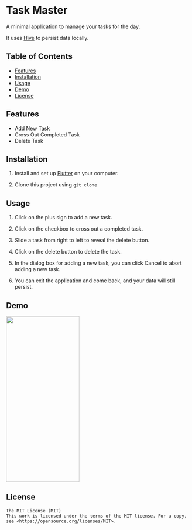 # Task Master

A minimal application to manage your tasks for the day. 

It uses [Hive](https://github.com/isar/hive) to persist data locally.

## Table of Contents

- [Features](#features)
- [Installation](#installation)
- [Usage](#usage)
- [Demo](#demo)
- [License](#license)

## Features

- Add New Task
- Cross Out Completed Task
- Delete Task 

## Installation
1. Install and set up [Flutter](https://docs.flutter.dev/get-started/install) on your computer. 

2. Clone this project using `git clone`

## Usage
1. Click on the plus sign to add a new task.

2. Click on the checkbox to cross out a completed task.

3. Slide a task from right to left to reveal the delete button. 

4. Click on the delete button to delete the task.

5. In the dialog box for adding a new task, you can click Cancel to abort adding a new task.

6. You can exit the application and come back, and your data will still persist.


## Demo

<img src="./documenation/demo.gif" width="200" height="450">

## License
```
The MIT License (MIT)
This work is licensed under the terms of the MIT license. For a copy, see <https://opensource.org/licenses/MIT>.
```